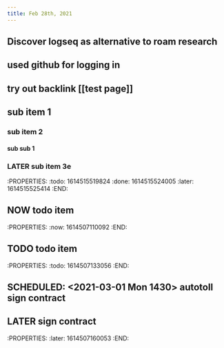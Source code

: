```yaml
---
title: Feb 28th, 2021
---
```


## Discover logseq as alternative to roam research
## used github for logging in
## try out backlink [[test page]]
## sub item 1
### sub item 2
#### sub sub 1
### LATER sub item 3e
:PROPERTIES:
:todo: 1614515519824
:done: 1614515524005
:later: 1614515525414
:END:
## NOW todo item
:PROPERTIES:
:now: 1614507110092
:END:
## TODO todo item
:PROPERTIES:
:todo: 1614507133056
:END:
## SCHEDULED: <2021-03-01 Mon 1430> autotoll sign contract
## LATER sign contract
:PROPERTIES:
:later: 1614507160053
:END:
##
